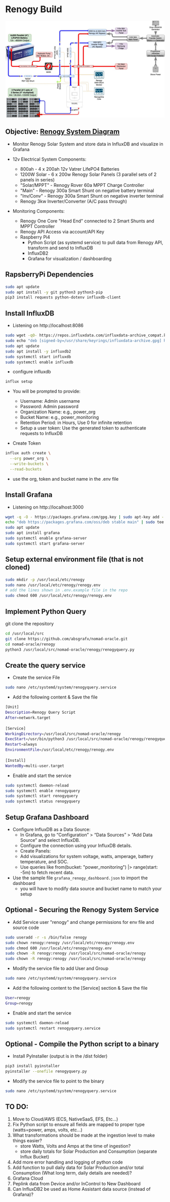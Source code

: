 # Renogy Build 

![System Design](sysdesign/Rogue1-ElectDist-Simple.jpg)

## Objective: [Renogy System Diagram](/sysdesign/Rogue1-ElecDist-Simple.pdf)
* Monitor Renogy Solar System and store data in InfluxDB and visualize in Grafana

* 12v Electrical System Components:
	* 800ah - 4 x 200ah 12v Vatrer LifePO4 Batteries
	* 1200W Solar - 6 x 200w Renogy Solar Panels (3 parallel sets of 2 panels in series)
	* "Solar/MPPT" - Renogy Rover 60a MPPT Charge Controller
	* "Main" - Renogy 300a Smart Shunt on negative battery terminal
	* "Inv/Conv" - Renogy 300a Smart Shunt on negative inverter terminal
	* Renogy 3kw Inverter/Converter (A/C pass through)
* Monitoring Components:
	* Renogy One Core "Head End" connected to 2 Smart Shunts and MPPT Controller
	* Renogy API Access via account/API Key 
	* Raspberry Pi4
		* Python Script (as systemd service) to pull data from Renogy API, transform and send to InfluxDB 
		* InfluxDB2
		* Grafana for visualization / dashboarding 


## RapsberryPi Dependencies 
```bash
sudo apt update
sudo apt install -y git python3 python3-pip
pip3 install requests python-dotenv influxdb-client
```

## Install InfluxDB 
* Listening on http://localhost:8086
```bash
sudo wget -qO- https://repos.influxdata.com/influxdata-archive_compat.key | sudo gpg --dearmor -o /usr/share/keyrings/influxdata-archive.gpg
sudo echo "deb [signed-by=/usr/share/keyrings/influxdata-archive.gpg] https://repos.influxdata.com/debian stable main" | sudo tee /etc/apt/sources.list.d/influxdb.list
sudo apt update
sudo apt install -y influxdb2
sudo systemctl start influxdb
sudo systemctl enable influxdb
```

* configure influxdb
```bash
influx setup
```
* You will be prompted to provide:
	* Username: Admin username
	* Password: Admin password
	* Organization Name: e.g., power_org
	* Bucket Name: e.g., power_monitoring
	* Retention Period: in Hours, Use 0 for infinite retention
	* Setup a user token: Use the generated token to authenticate requests to InfluxDB

* Create Token 
```bash
influx auth create \
  --org power_org \
  --write-buckets \
  --read-buckets
```
* use the org, token and bucket name in the .env file


## Install Grafana 
* Listening on http://localhost:3000
```bash 
wget -q -O - https://packages.grafana.com/gpg.key | sudo apt-key add -
echo "deb https://packages.grafana.com/oss/deb stable main" | sudo tee -a /etc/apt/sources.list.d/grafana.list
sudo apt update
sudo apt install grafana
sudo systemctl enable grafana-server
sudo systemctl start grafana-server
```

## Setup external environment file (that is not cloned)
```bash
sudo mkdir -p /usr/local/etc/renogy
sudo nano /usr/local/etc/renogy/renogy.env
# add the lines shown in .env.example file in the repo
sudo chmod 600 /usr/local/etc/renogy/renogy.env
```


## Implement Python Query 
git clone the repository 
```bash
cd /usr/local/src
git clone https://github.com/absgrafx/nomad-oracle.git
cd nomad-oracle/renogy
python3 /usr/local/src/nomad-oracle/renogy/renogyquery.py
```

## Create the query service 
* Create the service File 
```bash
sudo nano /etc/systemd/system/renogyquery.service
```
* Add the following content & Save the file 
```bash
[Unit]
Description=Renogy Query Script
After=network.target

[Service]
WorkingDirectory=/usr/local/src/nomad-oracle/renogy
ExecStart=/usr/bin/python3 /usr/local/src/nomad-oracle/renogy/renogyquery.py
Restart=always
EnvironmentFile=/usr/local/etc/renogy/renogy.env

[Install]
WantedBy=multi-user.target
```
* Enable and start the service 
```bash
sudo systemctl daemon-reload
sudo systemctl enable renogyquery
sudo systemctl start renogyquery
sudo systemctl status renogyquery
```

## Setup Grafana Dashboard 
* Configure InfluxDB as a Data Source:
	* In Grafana, go to “Configuration” > “Data Sources” > “Add Data Source” and select InfluxDB.
	* Configure the connection using your InfluxDB details.
	* Create Panels:
	* Add visualizations for system voltage, watts, amperage, battery temperature, and SOC.
	* Use queries like from(bucket: "power_monitoring") |> range(start: -5m) to fetch recent data.
* Use the sample file `grafana_renogy_dashboard.json` to import the dashboard 
	* you will have to modify data source and bucket name to match your setup

## **Optional** -  Securing the Renogy System Service
* Add Service user "renogy" and change permissions for env file and source code
```bash
sudo useradd -r -s /bin/false renogy
sudo chown renogy:renogy /usr/local/etc/renogy/renogy.env
sudo chmod 600 /usr/local/etc/renogy/renogy.env
sudo chown -R renogy:renogy /usr/local/src/nomad-oracle/renogy
sudo chown -R renogy:renogy /usr/local/src/nomad-oracle/renogy
```
* Modify the service file to add User and Group
```bash
sudo nano /etc/systemd/system/renogyquery.service
```
* Add the following content to the [Service] section & Save the file 
```bash
User=renogy
Group=renogy
```
* Enable and start the service 
```bash
sudo systemctl daemon-reload
sudo systemctl restart renogyquery.service
```
## **Optional** - Compile the Python script to a binary
* Install PyInstaller (output is in the /dist folder)
```bash	
pip3 install pyinstaller
pyinstaller --onefile renogyquery.py
```
* Modify the service file to point to the binary
```bash	
sudo nano /etc/systemd/system/renogyquery.service
```

## TO DO: 
1. Move to Cloud/AWS (ECS, NativeSaaS, EFS, Etc...)
1. Fix Python script to ensure all fields are mapped to proper type (watts=power, amps, volts, etc...)
1. What transformations should be made at the ingestion level to make things easier? 
	* store Watts, Volts and Amps at the time of ingestion? 
	* store daily totals for Solar Production and Consumption (separate Influx Bucket)
1. Add more error handling and logging of python code 
1. Add function to pull daily data for Solar Production and/or total Consumption (What long term, daily details are needed)? 
1. Grafana Cloud 
1. Peplink data from Device and/or InControl to New Dashboard 
1. Can InfluxDB2 be used as Home Assistant data source (instead of Grafana)? 

